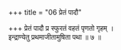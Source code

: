 +++
title = "06 प्रेतं पादौ"

+++
प्रेतं पादौ प्र स्फुरतं वहतं पृणतो गृहम् ।  
इन्द्राण्येतु प्रथमाजीतामुषिता पथा ॥ ७ ॥